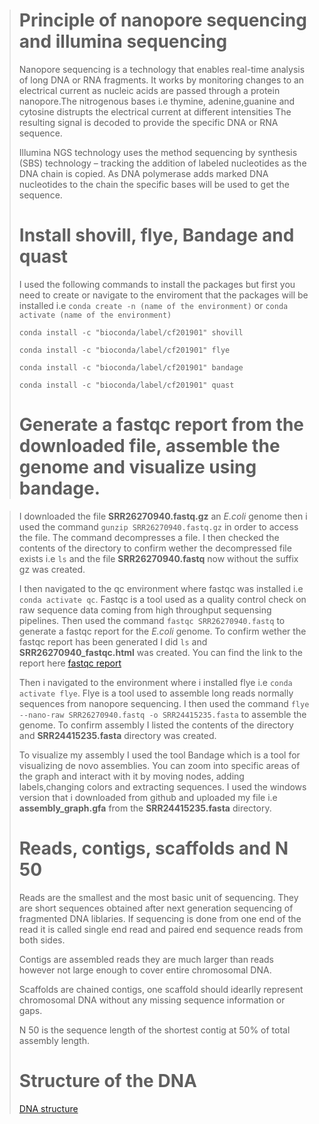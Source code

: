># **Principle of nanopore sequencing and illumina sequencing**
>
>Nanopore sequencing is a technology that enables real-time analysis of long DNA or RNA fragments. It works by monitoring changes to an electrical current as nucleic acids are passed through a protein nanopore.The nitrogenous bases i.e thymine, adenine,guanine and cytosine distrupts the electrical current at different intensities The resulting signal is decoded to provide the specific DNA or RNA sequence.
>
>Illumina NGS technology uses the method sequencing by synthesis (SBS) technology – tracking the addition of labeled nucleotides as the DNA chain is copied. As DNA polymerase adds marked DNA nucleotides to the chain the specific bases will be used to get the sequence.
>
># **Install shovill, flye, Bandage and quast**
>
> I used the following commands to install the packages but first you need to create or navigate to the enviroment that the packages will 
  be installed i.e `conda create -n (name of the environment)` or `conda activate (name of the environment)`
>
> `conda install -c "bioconda/label/cf201901" shovill`
>
> `conda install -c "bioconda/label/cf201901" flye`
>
> `conda install -c "bioconda/label/cf201901" bandage`
>
> `conda install -c "bioconda/label/cf201901" quast `
>
># **Generate a fastqc report from the downloaded file, assemble the genome and visualize using bandage.**

> I downloaded the file **SRR26270940.fastq.gz** an *E.coli* genome then i used the command  `gunzip SRR26270940.fastq.gz` in order to access the file. The command decompresses a file.
> I then checked the contents of the directory to confirm wether the decompressed file exists i.e `ls` and the file **SRR26270940.fastq** now without the suffix gz was created.
> 
> I then navigated to the qc environment where fastqc was installed i.e  `conda activate qc`. Fastqc is a tool used as a quality control check on raw sequence data coming from high throughput sequensing pipelines. Then used the command `fastqc SRR26270940.fastq` to generate a fastqc report for the *E.coli* genome.
> To confirm wether the fastqc report has been generated I did `ls` and **SRR26270940_fastqc.html**  was created. You can find the link to the report here [fastqc report](\\wsl.localhost\Ubuntu-22.04\home\karencherono\SRR26270940_fastqc.html)
>
> Then i navigated to the environment where i installed flye i.e `conda activate flye`. Flye is a tool used to assemble long reads normally sequences from nanopore sequencing. I then used the command `flye --nano-raw SRR26270940.fastq -o SRR24415235.fasta` to assemble the genome. To confirm assembly I listed the contents of the directory and **SRR24415235.fasta** directory was created.
>
> To visualize my assembly I used the tool Bandage which is a tool for visualizing de novo assemblies. You can zoom into specific areas of the graph and interact with it by moving nodes, adding labels,changing colors and extracting sequences. I used the windows version that i downloaded from github and uploaded my file i.e **assembly_graph.gfa** from the **SRR24415235.fasta** directory.
>
> # **Reads, contigs, scaffolds and N 50**
>
> Reads are the smallest and the most basic unit of sequencing. They are short sequences obtained after next generation sequencing of fragmented DNA liblaries. If sequencing is done from one end of the read it is called single end read and paired end sequence reads from both sides.
>
> Contigs are assembled reads they are much larger than reads however not large enough to cover entire chromosomal DNA.
>
> Scaffolds are chained contigs, one scaffold should idearlly represent chromosomal DNA without any missing sequence information or gaps.
>
> N 50 is the sequence length of the shortest contig at 50% of total assembly length.
>
> # **Structure of the DNA**
> [DNA structure](https://www.google.com/url?sa=i&url=https%3A%2F%2Fkids.britannica.com%2Fstudents%2Farticle%2FDNA%2F398123&psig=AOvVaw0z1vOpfuHCZd2LvTpSo6Bk&ust=1697635451262000&source=images&cd=vfe&opi=89978449&ved=0CBEQjRxqFwoTCMDK4oKX_YEDFQAAAAAdAAAAABAR)
